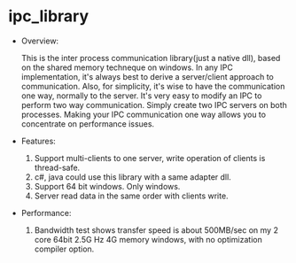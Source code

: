 ipc_library
===========

- Overview:

  This is the inter process communication library(just a native dll), based on the shared memory techneque on windows.
  In any IPC implementation, it's always best to derive a server/client approach to communication. 
  Also, for simplicity, it's wise to have the communication one way, normally to the server. 
  It's very easy to modify an IPC to perform two way communication. Simply create two IPC servers on both processes. 
  Making your IPC communication one way allows you to concentrate on performance issues.
  
  
- Features:

  1. Support multi-clients to one server, write operation of clients is thread-safe.
  2. c#, java could use this library with a same adapter dll.
  3. Support 64 bit windows. Only windows.
  4. Server read data in the same order with clients write.

- Performance:
  
  1. Bandwidth test shows transfer speed is about 500MB/sec on my 2 core 64bit 2.5G Hz 4G memory windows, with no optimization compiler option.
